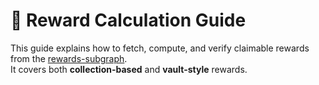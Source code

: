 # 🧮 Reward Calculation Guide

This guide explains how to fetch, compute, and verify claimable rewards from the [rewards-subgraph](https://github.com/nazandr-cp/rewards-subgraph).  
It covers both **collection-based** and **vault-style** rewards.

